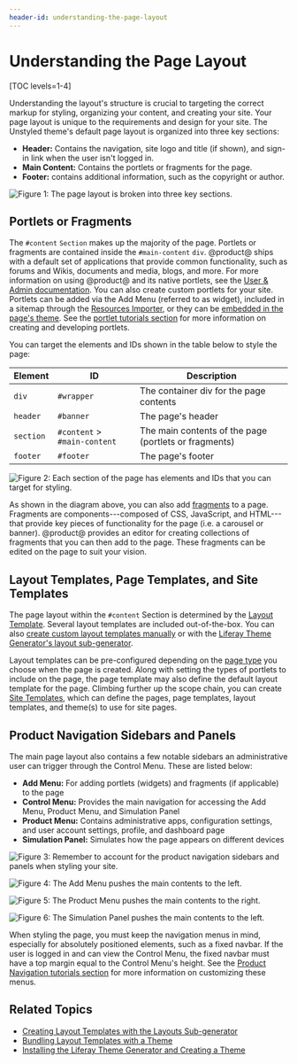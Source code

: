 ```yaml
---
header-id: understanding-the-page-layout
---
```


# Understanding the Page Layout

[TOC levels=1-4]

Understanding the layout's structure is crucial to targeting the correct markup 
for styling, organizing your content, and creating your site. Your page layout 
is unique to the requirements and design for your site. The Unstyled theme's 
default page layout is organized into three key sections:

- **Header:** Contains the navigation, site logo and title (if shown), and
  sign-in link when the user isn't logged in.
- **Main Content:** Contains the portlets or fragments for the page.
- **Footer:** contains additional information, such as the copyright or author.

![Figure 1: The page layout is broken into three key sections.](../../../images/portal-layout-sections.png)

## Portlets or Fragments

The `#content` `Section` makes up the majority of the page. Portlets or 
fragments are contained inside the `#main-content` `div`. @product@ ships with 
a default set of applications that provide common functionality, such as forums 
and Wikis, documents and media, blogs, and more. For more information on using 
@product@ and its native portlets, see the 
[User & Admin documentation](/documentation/user). 
You can also create custom portlets for your site. Portlets can be added via the
Add Menu (referred to as widget), included in a sitemap through the 
[Resources Importer](/developer/frameworks/-/knowledge_base/7-2/importing-resources-with-a-theme),
or they can be 
[embedded in the page's theme](/developer/frameworks/-/knowledge_base/7-2/embedding-portlets-in-themes).
See the 
[portlet tutorials section](/developer/frameworks/-/knowledge_base/7-2/portlets) for more information
on creating and developing portlets. 

You can target the elements and IDs shown in the table below to style the page:

| Element | ID | Description |
| --- | --- | --- |
| `div` | `#wrapper` | The container div for the page contents | 
| `header` | `#banner` | The page's header |
| `section` | `#content` > `#main-content` | The main contents of the page (portlets or fragments) |
| `footer` | `#footer` | The page's footer |

![Figure 2: Each section of the page has elements and IDs that you can target for styling.](../../../images/portal-layout-elements.png)

As shown in the diagram above, you can also add 
[fragments](/discover/portal/-/knowledge_base/7-2/creating-fragments) 
to a page. Fragments are components---composed of CSS, JavaScript, and
HTML---that provide key pieces of functionality for the page (i.e. a carousel or
banner). @product@ provides an editor for creating collections of fragments that
you can then add to the page. These fragments can be edited on the page to suit
your vision. 

## Layout Templates, Page Templates, and Site Templates

The page layout within the `#content` Section is determined by the 
[Layout Template](/developer/frameworks/-/knowledge_base/7-2/layout-templates-intro). 
Several layout templates are included out-of-the-box. You can also 
[create custom layout templates manually](/developer/frameworks/-/knowledge_base/7-2/creating-layout-templates-manually) 
or with the 
[Liferay Theme Generator's layout sub-generator](/docs/7-2/reference/-/knowledge_base/reference/creating-layout-templates-with-the-themes-generator). 

Layout templates can be pre-configured depending on the 
[page type](/discover/portal/-/knowledge_base/7-2/page-types-and-templates) 
you choose when the page is created. Along with setting the types of portlets to 
include on the page, the page template may also define the default layout 
template for the page. Climbing further up the scope chain, you can create 
[Site Templates](/discover/portal/-/knowledge_base/7-2/building-sites-from-templates), 
which can define the pages, page templates, layout templates, and theme(s) to 
use for site pages. 

## Product Navigation Sidebars and Panels

The main page layout also contains a few notable sidebars an administrative user 
can trigger through the Control Menu. These are listed below:

- **Add Menu:** For adding portlets (widgets) and fragments (if applicable) to 
  the page
- **Control Menu:** Provides the main navigation for accessing the Add Menu, 
  Product Menu, and Simulation Panel
- **Product Menu:** Contains administrative apps, configuration settings, and 
  user account settings, profile, and dashboard page
- **Simulation Panel:** Simulates how the page appears on different devices

![Figure 3: Remember to account for the product navigation sidebars and panels when styling your site.](../../../images/portal-layout-nav-control-menu.png)

![Figure 4: The Add Menu pushes the main contents to the left.](../../../images/portal-layout-nav-add-menu.png)

![Figure 5: The Product Menu pushes the main contents to the right.](../../../images/portal-layout-nav-product-menu.png)

![Figure 6: The Simulation Panel pushes the main contents to the left.](../../../images/portal-layout-nav-simulation-panel.png)

When styling the page, you must keep the navigation menus in mind, especially 
for absolutely positioned elements, such as a fixed navbar. If the user is 
logged in and can view the Control Menu, the fixed navbar must have a top margin 
equal to the Control Menu's height. See the 
[Product Navigation tutorials section](/developer/frameworks/-/knowledge_base/7-2/product-navigation) 
for more information on customizing these menus. 

## Related Topics

- [Creating Layout Templates with the Layouts Sub-generator](/docs/7-2/reference/-/knowledge_base/reference/creating-layout-templates-with-the-themes-generator)
- [Bundling Layout Templates with a Theme](/developer/frameworks/-/knowledge_base/7-2/including-layout-templates-with-a-theme)
- [Installing the Liferay Theme Generator and Creating a Theme](/docs/7-2/reference/-/knowledge_base/reference/installing-the-theme-generator-and-creating-a-theme)
